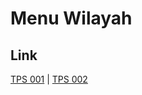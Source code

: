 # Menu Wilayah

## Link

[TPS 001](https://github.com/gigit-pemilu/pemilu-2024-62-kalimantan-tengah/tree/main/pilpres/hitung-suara/sub/62-kalimantan-tengah/sub/12-murung-raya/sub/03-laung-tuhup/sub/2032-batu-bua-ii/sub/001-tps)
 | 
[TPS 002](https://github.com/gigit-pemilu/pemilu-2024-62-kalimantan-tengah/tree/main/pilpres/hitung-suara/sub/62-kalimantan-tengah/sub/12-murung-raya/sub/03-laung-tuhup/sub/2032-batu-bua-ii/sub/002-tps)

